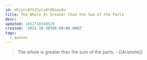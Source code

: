 ```yaml
---
id: mhjyrc0fk23ylv8t86iws8u
title: The Whole Is Greater than the Sum of the Parts
desc: ''
updated: 1652716548529
created: '2021-10-30T00:00:00.000Z'
tags:
  - quotes
---
```


> The whole is greater than the sum of the parts. - [[Aristotle]]
